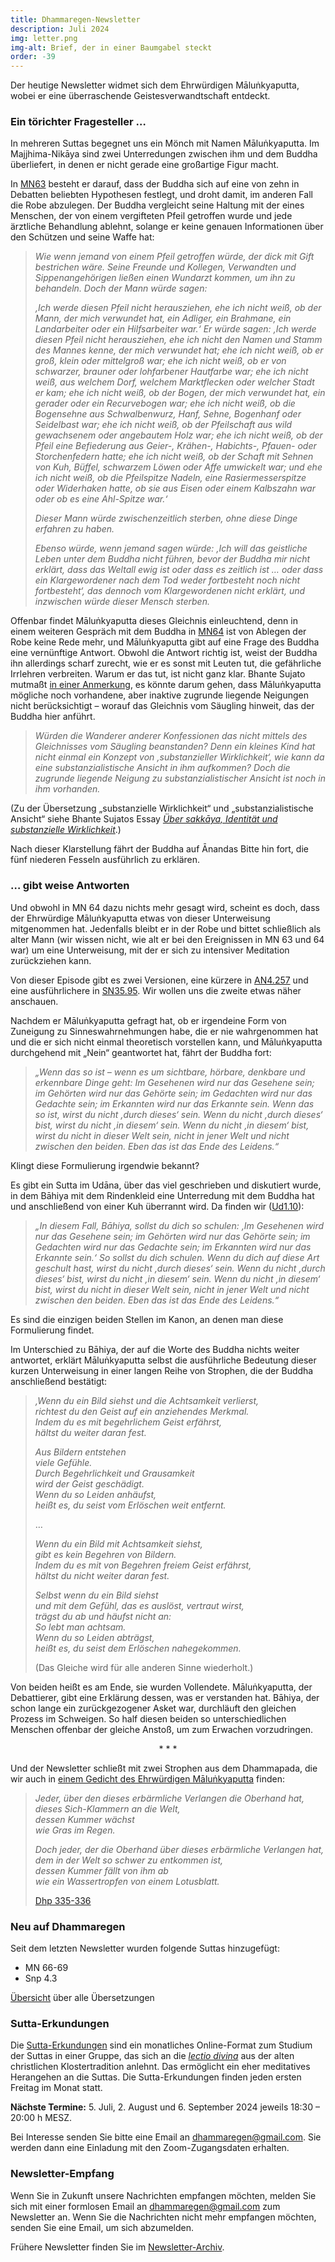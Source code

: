 ```yaml
---
title: Dhammaregen-Newsletter
description: Juli 2024
img: letter.png
img-alt: Brief, der in einer Baumgabel steckt
order: -39
---
```


Der heutige Newsletter widmet sich dem Ehrwürdigen Māluṅkyaputta, wobei er eine überraschende Geistesverwandtschaft entdeckt.

### Ein törichter Fragesteller …

In mehreren Suttas begegnet uns ein Mönch mit Namen Māluṅkyaputta. Im Majjhima-Nikāya sind zwei Unterredungen zwischen ihm und dem Buddha überliefert, in denen er nicht gerade eine großartige Figur macht.

In [MN63](#/sutta/mn63/de/sabbamitta) besteht er darauf, dass der Buddha sich auf eine von zehn in Debatten beliebten Hypothesen festlegt, und droht damit, im anderen Fall die Robe abzulegen. Der Buddha vergleicht seine Haltung mit der eines Menschen, der von einem vergifteten Pfeil getroffen wurde und jede ärztliche Behandlung ablehnt, solange er keine genauen Informationen über den Schützen und seine Waffe hat:

>*Wie wenn jemand von einem Pfeil getroffen würde, der dick mit Gift bestrichen wäre. Seine Freunde und Kollegen, Verwandten und Sippenangehörigen ließen einen Wundarzt kommen, um ihn zu behandeln. Doch der Mann würde sagen:*  
>
>*‚Ich werde diesen Pfeil nicht herausziehen, ehe ich nicht weiß, ob der Mann, der mich verwundet hat, ein Adliger, ein Brahmane, ein Landarbeiter oder ein Hilfsarbeiter war.‘ Er würde sagen: ‚Ich werde diesen Pfeil nicht herausziehen, ehe ich nicht den Namen und Stamm des Mannes kenne, der mich verwundet hat; ehe ich nicht weiß, ob er groß, klein oder mittelgroß war; ehe ich nicht weiß, ob er von schwarzer, brauner oder lohfarbener Hautfarbe war; ehe ich nicht weiß, aus welchem Dorf, welchem Marktflecken oder welcher Stadt er kam; ehe ich nicht weiß, ob der Bogen, der mich verwundet hat, ein gerader oder ein Recurvebogen war; ehe ich nicht weiß, ob die Bogensehne aus Schwalbenwurz, Hanf, Sehne, Bogenhanf oder Seidelbast war; ehe ich nicht weiß, ob der Pfeilschaft aus wild gewachsenem oder angebautem Holz war; ehe ich nicht weiß, ob der Pfeil eine Befiederung aus Geier-, Krähen-, Habichts-, Pfauen- oder Storchenfedern hatte; ehe ich nicht weiß, ob der Schaft mit Sehnen von Kuh, Büffel, schwarzem Löwen oder Affe umwickelt war; und ehe ich nicht weiß, ob die Pfeilspitze Nadeln, eine Rasiermesserspitze oder Widerhaken hatte, ob sie aus Eisen oder einem Kalbszahn war oder ob es eine Ahl-Spitze war.‘*  
>
>*Dieser Mann würde zwischenzeitlich sterben, ohne diese Dinge erfahren zu haben.*  
>
>*Ebenso würde, wenn jemand sagen würde: ‚Ich will das geistliche Leben unter dem Buddha nicht führen, bevor der Buddha mir nicht erklärt, dass das Weltall ewig ist oder dass es zeitlich ist … oder dass ein Klargewordener nach dem Tod weder fortbesteht noch nicht fortbesteht‘, das dennoch vom Klargewordenen nicht erklärt, und inzwischen würde dieser Mensch sterben.*

Offenbar findet Māluṅkyaputta dieses Gleichnis einleuchtend, denn in einem weiteren Gespräch mit dem Buddha in [MN64](#/sutta/mn64/de/sabbamitta) ist von Ablegen der Robe keine Rede mehr, und Māluṅkyaputta gibt auf eine Frage des Buddha eine vernünftige Antwort. Obwohl die Antwort richtig ist, weist der Buddha ihn allerdings scharf zurecht, wie er es sonst mit Leuten tut, die gefährliche Irrlehren verbreiten. Warum er das tut, ist nicht ganz klar. Bhante Sujato mutmaßt [in einer Anmerkung](https://suttacentral.net/mn64/en/sujato?lang=de&layout=linebyline&reference=main&notes=sidenotes&highlight=false&script=latin#3.1), es könnte darum gehen, dass Māluṅkyaputta mögliche noch vorhandene, aber inaktive zugrunde liegende Neigungen nicht berücksichtigt – worauf das Gleichnis vom Säugling hinweit, das der Buddha hier anführt.

>*Würden die Wanderer anderer Konfessionen das nicht mittels des Gleichnisses vom Säugling beanstanden? Denn ein kleines Kind hat nicht einmal ein Konzept von ‚substanzieller Wirklichkeit‘, wie kann da eine substanzialistische Ansicht in ihm aufkommen? Doch die zugrunde liegende Neigung zu substanzialistischer Ansicht ist noch in ihm vorhanden.*

(Zu der Übersetzung „substanzielle Wirklichkeit“ und „substanzialistische Ansicht“ siehe Bhante Sujatos Essay [*Über sakkāya, Identität und substanzielle Wirklichkeit*](#/wiki/buddhismuskunde/sakkaya).)

Nach dieser Klarstellung fährt der Buddha auf Ānandas Bitte hin fort, die fünf niederen Fesseln ausführlich zu erklären.

### … gibt weise Antworten

Und obwohl in MN 64 dazu nichts mehr gesagt wird, scheint es doch, dass der Ehrwürdige Māluṅkyaputta etwas von dieser Unterweisung mitgenommen hat. Jedenfalls bleibt er in der Robe und bittet schließlich als alter Mann (wir wissen nicht, wie alt er bei den Ereignissen in MN 63 und 64 war) um eine Unterweisung, mit der er sich zu intensiver Meditation zurückziehen kann.

Von dieser Episode gibt es zwei Versionen, eine kürzere in [AN4.257](#/sutta/an4.257/de/sabbamitta) und eine ausführlichere in [SN35.95](#/sutta/sn35.95/de/sabbamitta). Wir wollen uns die zweite etwas näher anschauen.

Nachdem er Māluṅkyaputta gefragt hat, ob er irgendeine Form von Zuneigung zu Sinneswahrnehmungen habe, die er nie wahrgenommen hat und die er sich nicht einmal theoretisch vorstellen kann, und Māluṅkyaputta durchgehend mit „Nein“ geantwortet hat, fährt der Buddha fort:

>*„Wenn das so ist – wenn es um sichtbare, hörbare, denkbare und erkennbare Dinge geht: Im Gesehenen wird nur das Gesehene sein; im Gehörten wird nur das Gehörte sein; im Gedachten wird nur das Gedachte sein; im Erkannten wird nur das Erkannte sein. Wenn das so ist, wirst du nicht ‚durch dieses‘ sein. Wenn du nicht ‚durch dieses‘ bist, wirst du nicht ‚in diesem‘ sein. Wenn du nicht ‚in diesem‘ bist, wirst du nicht in dieser Welt sein, nicht in jener Welt und nicht zwischen den beiden. Eben das ist das Ende des Leidens.“*

Klingt diese Formulierung irgendwie bekannt?

Es gibt ein Sutta im Udāna, über das viel geschrieben und diskutiert wurde, in dem Bāhiya mit dem Rindenkleid eine Unterredung mit dem Buddha hat und anschließend von einer Kuh überrannt wird. Da finden wir ([Ud1.10](#/sutta/ud1.10/de/sabbamitta)):

>*„In diesem Fall, Bāhiya, sollst du dich so schulen: ‚Im Gesehenen wird nur das Gesehene sein; im Gehörten wird nur das Gehörte sein; im Gedachten wird nur das Gedachte sein; im Erkannten wird nur das Erkannte sein.‘ So sollst du dich schulen. Wenn du dich auf diese Art geschult hast, wirst du nicht ‚durch dieses‘ sein. Wenn du nicht ‚durch dieses‘ bist, wirst du nicht ‚in diesem‘ sein. Wenn du nicht ‚in diesem‘ bist, wirst du nicht in dieser Welt sein, nicht in jener Welt und nicht zwischen den beiden. Eben das ist das Ende des Leidens.“*

Es sind die einzigen beiden Stellen im Kanon, an denen man diese Formulierung findet.

Im Unterschied zu Bāhiya, der auf die Worte des Buddha nichts weiter antwortet, erklärt Māluṅkyaputta selbst die ausführliche Bedeutung dieser kurzen Unterweisung in einer langen Reihe von Strophen, die der Buddha anschließend bestätigt:

>*‚Wenn du ein Bild siehst und die Achtsamkeit verlierst,*  
>*richtest du den Geist auf ein anziehendes Merkmal.*  
>*Indem du es mit begehrlichem Geist erfährst,*  
>*hältst du weiter daran fest.*
>
>*Aus Bildern entstehen*  
>*viele Gefühle.*  
>*Durch Begehrlichkeit und Grausamkeit*  
>*wird der Geist geschädigt.*  
>*Wenn du so Leiden anhäufst,*  
>*heißt es, du seist vom Erlöschen weit entfernt.*
>
>…
>
>*Wenn du ein Bild mit Achtsamkeit siehst,*  
>*gibt es kein Begehren von Bildern.*  
>*Indem du es mit von Begehren freiem Geist erfährst,*  
>*hältst du nicht weiter daran fest.*
>
>*Selbst wenn du ein Bild siehst*  
>*und mit dem Gefühl, das es auslöst, vertraut wirst,*  
>*trägst du ab und häufst nicht an:*  
>*So lebt man achtsam.*  
>*Wenn du so Leiden abträgst,*  
>*heißt es, du seist dem Erlöschen nahegekommen.*
>
>(Das Gleiche wird für alle anderen Sinne wiederholt.)

Von beiden heißt es am Ende, sie wurden Vollendete. Māluṅkyaputta, der Debattierer, gibt eine Erklärung dessen, was er verstanden hat. Bāhiya, der schon lange ein zurückgezogener Asket war, durchläuft den gleichen Prozess im Schweigen. So half diesen beiden so unterschiedlichen Menschen offenbar der gleiche Anstoß, um zum Erwachen vorzudringen.

<div style="text-align: center;">* * *</div>

Und der Newsletter schließt mit zwei Strophen aus dem Dhammapada, die wir auch in [einem Gedicht des Ehrwürdigen Māluṅkyaputta](#/sutta/thag6.5/de/sabbamitta) finden:

>*Jeder, über den dieses erbärmliche Verlangen die Oberhand hat,*  
>*dieses Sich-Klammern an die Welt,*  
>*dessen Kummer wächst*  
>*wie Gras im Regen.*  
>
>*Doch jeder, der die Oberhand über dieses erbärmliche Verlangen hat,*  
>*dem in der Welt so schwer zu entkommen ist,*  
>*dessen Kummer fällt von ihm ab*  
>*wie ein Wassertropfen von einem Lotusblatt.*
>
>[Dhp 335-336](#/sutta/dhp335:1/de/sabbamitta) 

### Neu auf Dhammaregen

Seit dem letzten Newsletter wurden folgende Suttas hinzugefügt:

- MN 66-69
- Snp 4.3

[Übersicht](#/wiki/uebersetzung/uebersicht) über alle Übersetzungen

### Sutta-Erkundungen 

Die [Sutta-Erkundungen](#/wiki/erkundung) sind ein monatliches Online-Format zum Studium der Suttas in einer Gruppe, das sich an die [*lectio divina*](https://de.wikipedia.org/wiki/Lectio_divina) aus der alten christlichen Klostertradition anlehnt. Das ermöglicht ein eher meditatives Herangehen an die Suttas. Die Sutta-Erkundungen finden jeden ersten Freitag im Monat statt. 

**Nächste Termine:** 5. Juli, 2. August und 6. September 2024 jeweils 18:30 – 20:00 h MESZ.

Bei Interesse senden Sie bitte eine Email an [dhammaregen@gmail.com](mailto:dhammaregen@gmail.com). Sie werden dann eine Einladung mit den Zoom-Zugangsdaten erhalten.

### Newsletter-Empfang

Wenn Sie in Zukunft unsere Nachrichten empfangen möchten, melden Sie sich mit einer formlosen Email an [dhammaregen@gmail.com](mailto:dhammaregen@gmail.com) zum Newsletter an. Wenn Sie die Nachrichten nicht mehr empfangen möchten, senden Sie eine Email, um sich abzumelden. 

Frühere Newsletter finden Sie im [Newsletter-Archiv](#/wiki/news/inhalt).